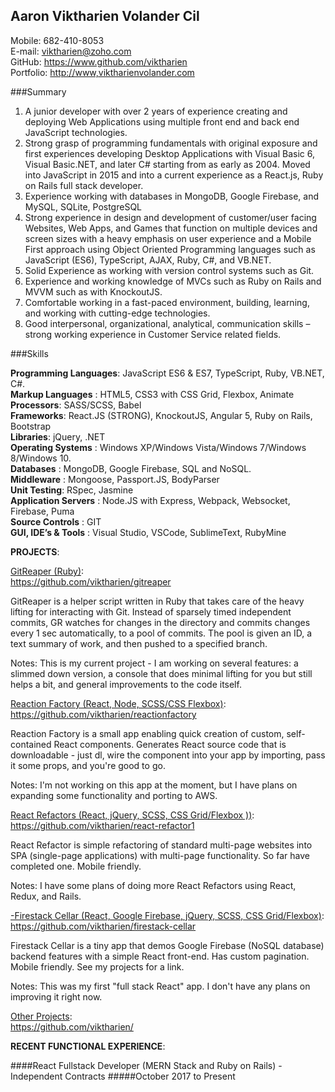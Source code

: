 ## Aaron Viktharien Volander Cil

Mobile: 682-410-8053  
E-mail: <viktharien@zoho.com>  
GitHub: <https://www.github.com/viktharien>  
Portfolio: <http://www,viktharienvolander.com>  

###Summary

1. A junior developer with over 2 years of experience creating and deploying Web Applications using multiple front end and
back end JavaScript technologies.  
2. Strong grasp of programming fundamentals with original exposure and first experiences developing Desktop Applications
with Visual Basic 6, Visual Basic.NET, and later C# starting from as early as 2004. Moved into JavaScript in 2015 and into a
current experience as a React.js, Ruby on Rails full stack developer.  
3. Experience working with databases in MongoDB, Google Firebase, and MySQL, SQLite, PostgreSQL  
4. Strong experience in design and development of customer/user facing Websites, Web Apps, and Games that function on
multiple devices and screen sizes with a heavy emphasis on user experience and a Mobile First approach using Object Oriented
Programming languages such as JavaScript (ES6), TypeScript, AJAX, Ruby, C#, and VB.NET.  
5. Solid Experience as working with version control systems such as Git.  
6. Experience and working knowledge of MVCs such as Ruby on Rails and MVVM such as with KnockoutJS.  
7. Comfortable working in a fast-paced environment, building, learning, and working with cutting-edge technologies.  
8. Good interpersonal, organizational, analytical, communication skills – strong working experience in Customer Service
related fields.

###Skills

**Programming Languages**: JavaScript ES6 & ES7, TypeScript, Ruby, VB.NET, C#.  
**Markup Languages** : HTML5, CSS3 with CSS Grid, Flexbox, Animate  
**Processors**: SASS/SCSS, Babel  
**Frameworks**: React.JS (STRONG), KnockoutJS, Angular 5, Ruby on Rails, Bootstrap  
**Libraries**: jQuery, .NET  
**Operating Systems** : Windows XP/Windows Vista/Windows 7/Windows 8/Windows 10.  
**Databases** : MongoDB, Google Firebase, SQL and NoSQL.  
**Middleware** : Mongoose, Passport.JS, BodyParser  
**Unit Testing**: RSpec, Jasmine  
**Application Servers** : Node.JS with Express, Webpack, Websocket, Firebase, Puma  
**Source Controls** : GIT  
**GUI, IDE’s & Tools** : Visual Studio, VSCode, SublimeText, RubyMine  

__PROJECTS__:

[GitReaper (Ruby)](https://github.com/viktharien/gitreaper):  
<https://github.com/viktharien/gitreaper>

GitReaper is a helper script written in Ruby that takes care of the heavy lifting for interacting with Git. Instead of sparsely timed independent commits, GR watches for changes in the directory and commits changes every 1 sec automatically, to a pool of commits. The pool is given an ID, a text summary of work, and then pushed to a specified branch.

Notes: This is my current project - I am working on several features: a slimmed down version, a console that does minimal lifting for you but still helps a bit, and general improvements to the code itself.

[Reaction Factory (React, Node, SCSS/CSS Flexbox)](https://github.com/viktharien/reactionfactory):  
<https://github.com/viktharien/reactionfactory>

Reaction Factory is a small app enabling quick creation of custom, self-contained React components. Generates React source code that is downloadable - just dl, wire the component into your app by importing, pass it some props, and you're good to go.

Notes: I'm not working on this app at the moment, but I have plans on expanding some functionality and porting to AWS.

[React Refactors (React, jQuery, SCSS, CSS Grid/Flexbox ))](https://github.com/viktharien/react-refactor1):  
<https://github.com/viktharien/react-refactor1>

React Refactor is simple refactoring of standard multi-page websites into SPA (single-page applications) with multi-page functionality. So far have completed one. Mobile friendly.

Notes: I have some plans of doing more React Refactors using React, Redux, and Rails.

[-Firestack Cellar (React, Google Firebase, jQuery, SCSS, CSS Grid/Flexbox)](https://github.com/viktharien/firestack-cellar):  
<https://github.com/viktharien/firestack-cellar>

Firestack Cellar is a tiny app that demos Google Firebase (NoSQL database) backend features with a simple React front-end. Has custom pagination. Mobile friendly. See my projects for a link.

Notes: This was my first "full stack React" app. I don't have any plans on improving it right now.

[Other Projects](https://github.com/viktharien/):  
<https://github.com/viktharien/>


__RECENT FUNCTIONAL EXPERIENCE__:

####React Fullstack Developer (MERN Stack and Ruby on Rails) - Independent Contracts
#####October 2017 to Present
